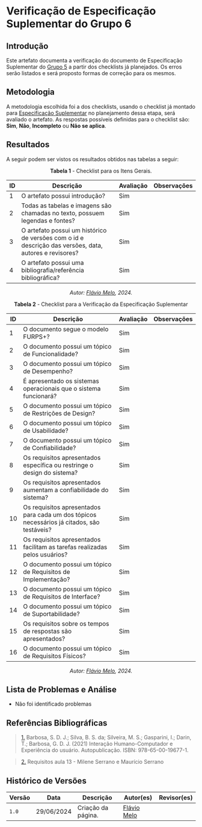 # Verificação de Especificação Suplementar do Grupo 6

## Introdução

Este artefato documenta a verificação do documento de Especificação Suplementar do [Grupo 5](https://requisitos-de-software.github.io/2024.1-Sinesp_Cidadao/) a partir dos checklists já planejados. Os erros serão listados e será proposto formas de correção para os mesmos.


## Metodologia

A metodologia escolhida foi a dos checklists, usando o checklist já montado para [Especificação Suplementar](https://requisitos-de-software.github.io/2024.1-Sinesp_Cidadao/Verificacao/Grupo5/entrega3/planejamento_entr_3/) no planejamento dessa etapa, será avaliado o artefato. As respostas possíveis definidas para o checklist são:
**Sim**, **Não**, **Incompleto** ou **Não se aplica**.


## Resultados

A seguir podem ser vistos os resultados obtidos nas tabelas a seguir: 

<center>

**Tabela 1** - Checklist para os Itens Gerais.

| ID  | Descrição                                                                                              | Avaliação | Observações |
| --- | ------------------------------------------------------------------------------------------------------ | --------- | ----------- |
| 1   | O artefato possui introdução?                                                                          |   Sim        |             |
| 2   | Todas as tabelas e imagens são chamadas no texto, possuem legendas e fontes?                                      |  Sim         |             |
| 3   | O artefato possui um histórico de versões com o id e descrição das versões, data, autores e revisores? |   Sim        |             |
| 4   |     O artefato possui uma bibliografia/referência bibliográfica?                            |   Sim        |             |


_Autor: [Flávio Melo](https://github.com/flavioovatsug), 2024._

</center>

<center>


**Tabela 2** - Checklist para a Verificação da Especificação Suplementar

| ID   | Descrição                                                                                         | Avaliação | Observações |
| ---- | ------------------------------------------------------------------------------------------------- | --------- | ----------- |
| 1    | O documento segue o modelo FURPS+?                                                                |      Sim     |             |
| 2   | O documento possui um tópico de Funcionalidade?                                                   |      Sim     |             |
| 3   | O documento possui um tópico de Desempenho?                                                       |    Sim       |             |
| 4 | É apresentado os sistemas operacionais que o sistema funcionará?                                  |      Sim     |             |
| 5   | O documento possui um tópico de Restrições de Design?                                             |  Sim         |             |
| 6   | O documento possui um tópico de Usabilidade?                                                      |     Sim      |             |
| 7   | O documento possui um tópico de Confiabilidade?                                                   |      Sim     |             |
| 8 | Os requisitos apresentados específica ou restringe o design do sistema?                           |    Sim       |             |
|9 | Os requisitos apresentados aumentam a confiabilidade do sistema?                                  |  Sim         |             |
| 10  | Os requisitos apresentados para cada um dos tópicos necessários já citados, são testáveis?                                                         |   Sim        |             |
| 11  | Os requisitos apresentados facilitam as tarefas realizadas pelos usuários?                        |   Sim        |             |
| 12   | O documento possui um tópico de Requisitos de Implementação?                                      |    Sim       |             |
| 13   | O documento possui um tópico de Requisitos de Interface?                                          |  Sim         |             |
| 14   | O documento possui um tópico de Suportabilidade?                                                  |    Sim       |             |
| 15 | Os requisitos sobre os tempos de respostas são apresentados?                                      |  Sim         |             |
| 16   | O documento possui um tópico de Requisitos Físicos?                                               |        Sim   |             |



_Autor: [Flávio Melo](https://github.com/flavioovatsug), 2024._

</center>



## Lista de Problemas e Análise 

- Não foi identificado problemas


## Referências Bibliográficas

> <a id="FTF1Ref" href="#FTF1">1.</a>  Barbosa, S. D. J.; Silva, B. S. da; Silveira, M. S.; Gasparini, I.; Darin, T.; Barbosa, G. D. J. (2021)
Interação Humano-Computador e Experiência do usuário. Autopublicação. ISBN: 978-65-00-19677-1.

> <a id="FTF2Ref" href="#FTF2">2.</a> Requisitos aula 13 - Milene Serrano e Maurício Serrano


## Histórico de Versões

| Versão | Data       | Descrição                                   | Autor(es)                                        | Revisor(es)                                      |
| ------ | ---------- | ------------------------------------------- | ------------------------------------------------ | ------------------------------------------------ |
| `1.0`  | 29/06/2024 | Criação da página.                          | [Flávio Melo](https://github.com/flavioovatsug) | |
